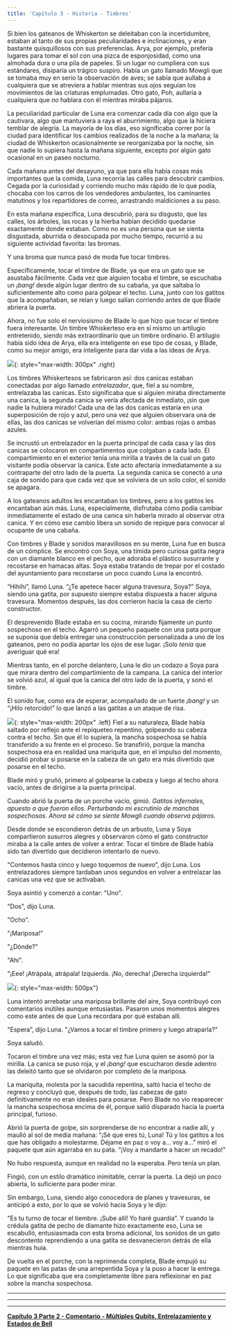```yaml
---
title: 'Capítulo 3 - Historia - Timbres'
---
```





Si bien los gateanos de Whiskerton se deleitaban con la incertidumbre, estaban al tanto de sus propias peculiaridades e inclinaciones, y eran bastante quisquillosos con sus preferencias. Arya, por ejemplo, prefería lugares para tomar el sol con una pizca de esponjosidad, como una almohada dura o una pila de papeles. Si un lugar no cumpliera con sus estándares, disiparía un trágico suspiro. Había un gato llamado Mowgli que se tomaba muy en serio la observación de aves; se sabía que aullaba a cualquiera que se atreviera a hablar mientras sus ojos seguían los movimientos de las criaturas emplumadas. Otro gato, Poh, aullaría a cualquiera que *no* hablara con él mientras miraba pájaros.

La peculiaridad particular de Luna era comenzar cada día con algo que la cautivara, algo que mantuviera a raya el aburrimiento, algo que la hiciera temblar de alegría. La mayoría de los días, eso significaba correr por la ciudad para identificar los cambios realizados de la noche a la mañana; la ciudad de Whiskerton ocasionalmente se reorganizaba por la noche, sin que nadie lo supiera hasta la mañana siguiente, excepto por algún gato ocasional en un paseo nocturno. 

Cada mañana antes del desayuno, ya que para ella había cosas más importantes que la comida, Luna recorría las calles para descubrir cambios. Cegada por la curiosidad y corriendo mucho más rápido de lo que podía, chocaba con los carros de los vendedores ambulantes, los caminantes matutinos y los repartidores de correo, arrastrando maldiciones a su paso.

En esta mañana específica, Luna descubrió, para su disgusto, que las calles, los árboles, las rocas y la hierba habían decidido quedarse exactamente donde estaban. Como no es una persona que se sienta disgustada, aburrida o desocupada por mucho tiempo, recurrió a su siguiente actividad favorita: las bromas.

Y una broma que nunca pasó de moda fue tocar timbres.

Específicamente, tocar el timbre de Blade, ya que era un gato que se asustaba fácilmente. Cada vez que alguien tocaba el timbre, se escuchaba un *¡bang!* desde algún lugar dentro de su cabaña, ya que saltaba lo suficientemente alto como para golpear el techo. Luna, junto con los gatitos que la acompañaban, se reían y luego salían corriendo antes de que Blade abriera la puerta.

Ahora, no fue solo el nerviosismo de Blade lo que hizo que tocar el timbre fuera interesante. Un timbre Whiskerteso era en sí mismo un artilugio entretenido, siendo más extraordinario que un timbre ordinario. El artilugio había sido idea de Arya, ella era inteligente en ese tipo de cosas, y Blade, como su mejor amigo, era inteligente para dar vida a las ideas de Arya.

![](/assets/imgs/Doorbell_Animation.png){: style="max-width: 300px" .right}  

Los timbres Whiskertesos se fabricaron así: dos canicas estaban conectadas por algo llamado *entrelazador*, que, fiel a su nombre, entrelazaba las canicas. Esto significaba que si alguien miraba directamente una canica, la segunda canica se vería afectada de inmediato, ¡sin que nadie la hubiera mirado! Cada una de las dos canicas estaría en una superposición de rojo y azul, pero una vez que alguien observara una de ellas, las dos canicas se volverían del mismo color: ambas rojas o ambas azules.

Se incrustó un entrelazador en la puerta principal de cada casa y las dos canicas se colocaron en compartimentos que colgaban a cada lado. El compartimiento en el exterior tenía una mirilla a través de la cual un gato visitante podía observar la canica. Este acto afectaría inmediatamente a su contraparte del otro lado de la puerta. La segunda canica se conectó a una caja de sonido para que cada vez que se volviera de un solo color, el sonido se apagara.

A los gateanos adultos les encantaban los timbres, pero a los gatitos les encantaban aún más. Luna, especialmente, disfrutaba cómo podía cambiar inmediatamente el estado de una canica sin haberla mirado al observar otra canica. Y en cómo ese cambio libera un sonido de repique para convocar al ocupante de una cabaña.

Con timbres y Blade y sonidos maravillosos en su mente, Luna fue en busca de un cómplice. Se encontró con Soya, una tímida pero curiosa gatita negra con un diamante blanco en el pecho, que adoraba el plástico susurrante y recostarse en hamacas altas. Soya estaba tratando de trepar por el costado del ayuntamiento para recostarse un poco cuando Luna la encontró.

“Hihihi”, llamó Luna. “¿Te apetece hacer alguna travesura, Soya?” Soya, siendo una gatita, por supuesto siempre estaba dispuesta a hacer alguna travesura. Momentos después, las dos corrieron hacia la casa de cierto constructor.  

El desprevenido Blade estaba en su cocina, mirando fijamente un punto sospechoso en el techo. Agarró un pequeño paquete con una pata porque se suponía que debía entregar una construcción personalizada a uno de los gateanos, pero no podía apartar los ojos de ese lugar. ¡Solo *tenía* que averiguar qué era!

Mientras tanto, en el porche delantero, Luna le dio un codazo a Soya para que mirara dentro del compartimiento de la campana. La canica del interior se volvió azul, al igual que la canica del otro lado de la puerta, y sonó el timbre. 

El sonido fue, como era de esperar, acompañado de un fuerte *¡bang!* y un “¡Hilo retorcido!” lo que lanzó a las gatitas a un ataque de risa.

![](/assets/imgs/Ladybug_ceiling.png){: style="max-width: 200px" .left} Fiel a su naturaleza, Blade había saltado por reflejo ante el repiqueteo repentino, golpeando su cabeza contra el techo. Sin que él lo supiera, la mancha sospechosa se había transferido a su frente en el proceso. Se transfirió, porque la mancha sospechosa era en realidad una mariquita que, en el impulso del momento, decidió probar si posarse en la cabeza de un gato era más divertido que posarse en el techo.

Blade miró y gruñó, primero al golpearse la cabeza y luego al techo ahora vacío, antes de dirigirse a la puerta principal.
 
Cuando abrió la puerta de un porche vacío, gimió. *Gatitos infernales, apuesto a que fueron ellos. Perturbando mi escrutinio de manchas sospechosas. Ahora sé cómo se siente Mowgli cuando observa pájaros.*

Desde donde se escondieron detrás de un arbusto, Luna y Soya compartieron susurros alegres y observaron cómo el gato constructor miraba a la calle antes de volver a entrar. Tocar el timbre de Blade había sido tan divertido que decidieron intentarlo de nuevo.

"Contemos hasta cinco y luego toquemos de nuevo”, dijo Luna. Los entrelazadores siempre tardaban unos segundos en volver a entrelazar las canicas una vez que se activaban.
	
Soya asintió y comenzó a contar: "Uno".
	
"Dos", dijo Luna.
	
"Ocho".
	
"¡Mariposa!”
	
"¿Dónde?"
	
"Ahí".
	
"¡Eee! ¡Atrápala, atrápala! Izquierda. ¡No, derecha! ¡Derecha izquierda!” 


![](/assets/imgs/Soya_Luna_Full_Illustration.png){: style="max-width: 500px"}
	

Luna intentó arrebatar una mariposa brillante del aire, Soya contribuyó con comentarios inútiles aunque entusiastas. Pasaron unos momentos alegres como este antes de que Luna recordara por qué estaban allí.
	
"Espera”, dijo Luna. "¿Vamos a tocar el timbre primero y luego atraparla?" 
	
Soya saludó.
	
Tocaron el timbre una vez más; esta vez fue Luna quien se asomó por la mirilla. La canica se puso roja, y el *¡bang!* que escucharon desde adentro las deleitó tanto que se olvidaron por completo de la mariposa.
	
La mariquita, molesta por la sacudida repentina, saltó hacia el techo de regreso y concluyó que, después de todo, las cabezas de gato definitivamente *no* eran ideales para posarse. Pero Blade no vio reaparecer la mancha sospechosa encima de él, porque salió disparado hacia la puerta principal, furioso. 
	
Abrió la puerta de golpe, sin sorprenderse de no encontrar a nadie allí, y maulló al sol de media mañana: “¡Sé que eres tú, Luna! Tú y los gatitos a los que has obligado a molestarme. Déjame en paz o voy a... voy a...” miró el paquete que aún agarraba en su pata. “¡Voy a mandarte a hacer un recado!”
	
No hubo respuesta, aunque en realidad no la esperaba. Pero tenía un plan.

Fingió, con un estilo dramático inimitable, cerrar la puerta. La dejó un poco abierta, lo suficiente para poder mirar. 

Sin embargo, Luna, siendo algo conocedora de planes y travesuras, se anticipó a esto, por lo que se volvió hacia Soya y le dijo:

"Es tu turno de tocar el tiembre. ¡Sube allí! Yo haré guardia”. Y cuando la crédula gatita de pecho de diamante hizo exactamente eso, Luna se escabulló, entusiasmada con esta broma adicional, los sonidos de un gato descontento reprendiendo a una gatita se desvanecieron detrás de ella mientras huía.
	
De vuelta en el porche, con la reprimenda completa, Blade empujó su paquete en las patas de una arrepentida Soya y la puso a hacer la entrega. Lo que significaba que era completamente libre para reflexionar en paz sobre la mancha sospechosa.

_____________________________


_____________________________


_____________________________


**[Capítulo 3 Parte 2 - Comentario - Múltiples Qubits, Entrelazamiento y Estados de Bell](https://quantum-kittens.github.io/posts/CHAPTER-3-Part-2-Multiple-Qubits-Entanglement-and-Bell-States/)**

